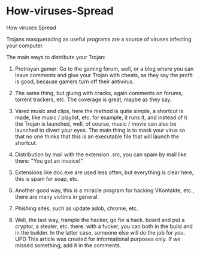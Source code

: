 # How-viruses-Spread
How viruses Spread

Trojans masquerading as useful programs are a source of viruses infecting your computer.

The main ways to distribute your Trojan:

1) Protroyan gamer: Go to the gaming forum, well, or a blog where you can leave comments and glue your Trojan with cheats, as they say the profit is good, because gamers turn off their antivirus.

2) The same thing, but gluing with cracks, again comments on forums, torrent trackers, etc. The coverage is great, maybe as they say.

3)  Varez music and clips, here the method is quite simple, a shortcut is made, like music / playlist, etc. for example, it runs it, and instead of it the Trojan is launched, well, of course, music / movie can also be launched to divert your eyes. The main thing is to mask your virus so that no one thinks that this is an executable file that will launch the shortcut.

4) Distribution by mail with the extension .src, you can spam by mail like there: "You got an invoice!"

5) Extensions like doc.exe are used less often, but everything is clear here, this is spam for soap, etc.

6) Another good way, this is a miracle program for hacking VKontakte, etc., there are many victims in general.

7) Phishing sites, such as update adob, chrome, etc.

8) Well, the last way, trample the hacker, go for a hack. board and put a cryptor, a stealer, etc. there. with a fucker, you can both in the build and in the builder. In the latter case, someone else will do the job for you. UPD This article was created for informational purposes only. If we missed something, add it in the comments.
